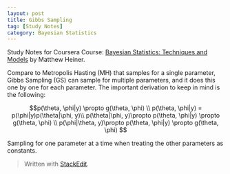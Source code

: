 ```yaml
---
layout: post
title: Gibbs Sampling
tag: [Study Notes]
category: Bayesian Statistics
---
```


Study Notes for Coursera Course: [Bayesian Statistics: Techniques and Models](https://www.coursera.org/learn/mcmc-bayesian-statistics/) by Matthew Heiner.

Compare to Metropolis Hasting (MH) that samples for a single parameter, Gibbs Sampling (GS) can sample for multiple parameters, and it does this one by one for each parameter. The important derivation to keep in mind is the following:

$$p(\theta, \phi|y) \propto g(\theta, \phi) \\
    p(\theta, \phi|y) = p(\phi|y)p(\theta|\phi, y)\\
    p(\theta|\phi, y)\propto p(\theta, \phi|y) \propto g(\theta, \phi) \\
   p(\phi|\theta, y)\propto p(\theta, \phi|y) \propto g(\theta, \phi) $$

Sampling for one parameter at a time when treating the other parameters as constants.

 

> Written with [StackEdit](https://stackedit.io/).
<!--stackedit_data:
eyJoaXN0b3J5IjpbLTgxOTMxOTI0NF19
-->